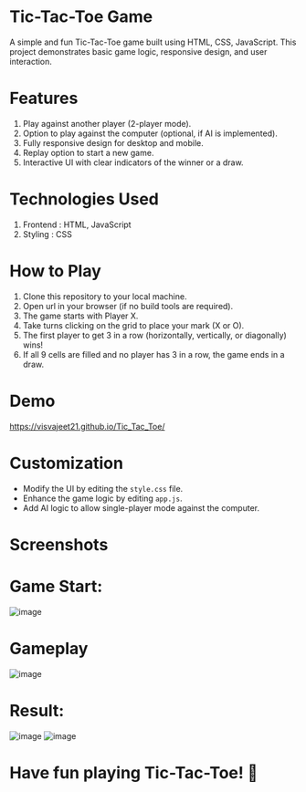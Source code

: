 # Tic-Tac-Toe Game

A simple and fun Tic-Tac-Toe game built using HTML, CSS, JavaScript. This project demonstrates basic game logic, responsive design, and user interaction.

# Features

1. Play against another player (2-player mode).
2. Option to play against the computer (optional, if AI is implemented).
3. Fully responsive design for desktop and mobile.
4. Replay option to start a new game.
5. Interactive UI with clear indicators of the winner or a draw.

# Technologies Used

1. Frontend : HTML, JavaScript
2. Styling : CSS


# How to Play

1. Clone this repository to your local machine.
2. Open url in your browser (if no build tools are required).
3. The game starts with Player X.
4. Take turns clicking on the grid to place your mark (X or O).
5. The first player to get 3 in a row (horizontally, vertically, or diagonally) wins!
6. If all 9 cells are filled and no player has 3 in a row, the game ends in a draw.

# Demo

https://visvajeet21.github.io/Tic_Tac_Toe/

# Customization

- Modify the UI by editing the `style.css` file.
- Enhance the game logic by editing `app.js`.
- Add AI logic to allow single-player mode against the computer.


# Screenshots

# Game Start:
![image](https://github.com/user-attachments/assets/3a3c0e23-797e-474f-a27f-b0a42cc44703)

# Gameplay
![image](https://github.com/user-attachments/assets/a588107c-eafe-4b46-82c2-0c0db05c3c80)

# Result: 
![image](https://github.com/user-attachments/assets/8640eb2c-f5f1-43fe-bff8-342c7df4e5ca)
![image](https://github.com/user-attachments/assets/5c7150a7-9985-465d-90b9-9a0dcbe03ecf)

# Have fun playing Tic-Tac-Toe! 🎉
